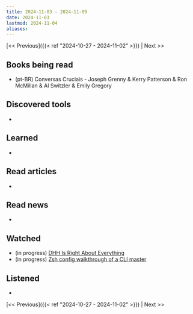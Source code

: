 ```yaml
---
title: 2024-11-03 - 2024-11-09
date: 2024-11-03
lastmod: 2024-11-04
aliases:
---
```


[<< Previous]({{< ref "2024-10-27 - 2024-11-02" >}}) | Next >>

## Books being read
- (pt-BR) Conversas Cruciais - Joseph Grenny & Kerry Patterson & Ron McMillan &
  Al Switzler & Emily Gregory

## Discovered tools
-

## Learned
-

## Read articles
-

## Read news
-

## Watched
- (in progress) [DHH Is Right About Everything](https://www.youtube.com/watch?v=mTa2d3OLXhg)
- (in progress) [Zsh config walkthrough of a CLI master](https://www.youtube.com/watch?v=3rCljrDfZ3Y)

## Listened
-

[<< Previous]({{< ref "2024-10-27 - 2024-11-02" >}}) | Next >>
